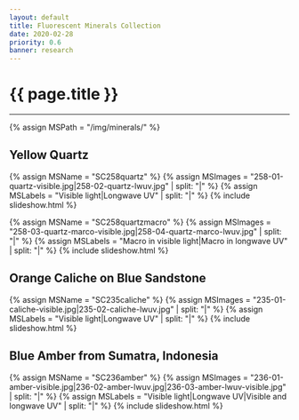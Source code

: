 ```yaml
---
layout: default
title: Fluorescent Minerals Collection
date: 2020-02-28
priority: 0.6
banner: research
---
```


{{ page.title }}
=====
---

{% assign MSPath = "/img/minerals/" %}

## Yellow Quartz

{% assign MSName = "SC258quartz" %}
{% assign MSImages = "258-01-quartz-visible.jpg|258-02-quartz-lwuv.jpg" | split: "|" %}
{% assign MSLabels = "Visible light|Longwave UV" | split: "|" %}
{% include slideshow.html %}


{% assign MSName = "SC258quartzmacro" %}
{% assign MSImages = "258-03-quartz-marco-visible.jpg|258-04-quartz-marco-lwuv.jpg" | split: "|" %}
{% assign MSLabels = "Macro in visible light|Macro in longwave UV" | split: "|" %}
{% include slideshow.html %}

## Orange Caliche on Blue Sandstone

{% assign MSName = "SC235caliche" %}
{% assign MSImages = "235-01-caliche-visible.jpg|235-02-caliche-lwuv.jpg" | split: "|" %}
{% assign MSLabels = "Visible light|Longwave UV" | split: "|" %}
{% include slideshow.html %}

## Blue Amber from Sumatra, Indonesia

{% assign MSName = "SC236amber" %}
{% assign MSImages = "236-01-amber-visible.jpg|236-02-amber-lwuv.jpg|236-03-amber-lwuv-visible.jpg" | split: "|" %}
{% assign MSLabels = "Visible light|Longwave UV|Visible and longwave UV" | split: "|" %}
{% include slideshow.html %}


